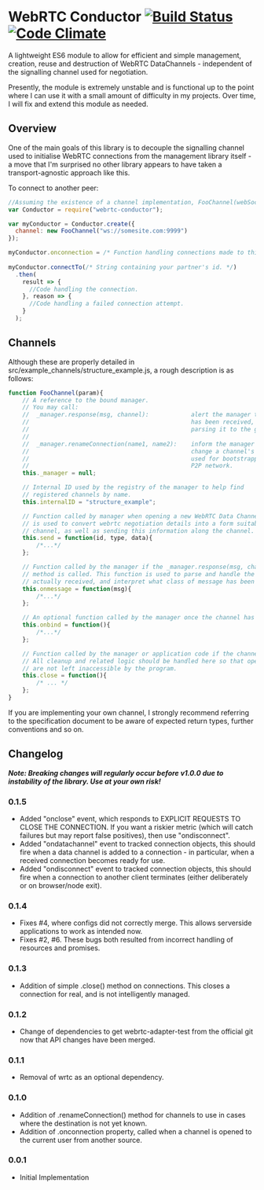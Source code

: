 # WebRTC Conductor [![Build Status](https://travis-ci.org/FelixMcFelix/webrtc-conductor.svg)](https://travis-ci.org/FelixMcFelix/webrtc-conductor) [![Code Climate](https://codeclimate.com/github/FelixMcFelix/webrtc-conductor/badges/gpa.svg)](https://codeclimate.com/github/FelixMcFelix/webrtc-conductor)
A lightweight ES6 module to allow for efficient and simple management, creation, reuse and destruction of WebRTC DataChannels - independent of the signalling channel used for negotiation.

Presently, the module is extremely unstable and is functional up to the point where I can use it with a small amount of difficulty in my projects. Over time, I will fix and extend this module as needed.

## Overview
One of the main goals of this library is to decouple the signalling channel used to initialise WebRTC connections from the management library itself - a move that I'm surprised no other library appears to have taken a transport-agnostic approach like this.

To connect to another peer:
```javascript
//Assuming the existence of a channel implementation, FooChannel(webSocketAddr){...}
var Conductor = require("webrtc-conductor");

var myConductor = Conductor.create({
  channel: new FooChannel("ws://somesite.com:9999")
});

myConductor.onconnection = /* Function handling connections made to this system. */;
 
myConductor.connectTo(/* String containing your partner's id. */)
  .then(
    result => {
      //Code handling the connection.
    }, reason => {
      //Code handling a failed connection attempt.
    }
  );
```

## Channels
Although these are properly detailed in src/example_channels/structure_example.js, a rough description is as follows:

```javascript
function FooChannel(param){
	// A reference to the bound manager.
	// You may call:
	//	_manager.response(msg, channel):			alert the manager that a response 
	//												has been received, and delegate
	//												parsing it to the given channel.
	//
	//	_manager.renameConnection(name1, name2):	inform the manager that it must
	//												change a channel's name - typically
	//												used for bootstrapping into a
	//												P2P network.
	this._manager = null;

	// Internal ID used by the registry of the manager to help find
	// registered channels by name.
	this.internalID = "structure_example";

	// Function called by manager when opening a new WebRTC Data Channel. This function
	// is used to convert webrtc negotiation details into a form suitable for the
	// channel, as well as sending this information along the channel.
	this.send = function(id, type, data){
		/*...*/
	};

	// Function called by the manager if the _manager.response(msg, channel)
	// method is called. This function is used to parse and handle the data
	// actually received, and interpret what class of message has been received.
	this.onmessage = function(msg){
		/*...*/
	};

	// An optional function called by the manager once the channel has been bound to it.
	this.onbind = function(){
		/*...*/
	};

	// Function called by the manager or application code if the channel must be closed.
	// All cleanup and related logic should be handled here so that open connections
	// are not left inaccessible by the program.
	this.close = function(){
		/* ... */
	};
}
```

If you are implementing your own channel, I strongly recommend referring to the specification document to be aware of expected return
types, further conventions and so on.

## Changelog

***Note: Breaking changes will regularly occur before v1.0.0 due to instability of the library. Use at your own risk!***

### 0.1.5
* Added "onclose" event, which responds to EXPLICIT REQUESTS TO CLOSE THE CONNECTION. If you want a riskier metric (which will catch failures but may report false positives), then use "ondisconnect".
* Added "ondatachannel" event to tracked connection objects, this should fire when a data channel is added to a connection - in particular, when a received connection becomes ready for use.
* Added "ondisconnect" event to tracked connection objects, this should fire when a connection to another client terminates (either deliberately or on browser/node exit).

### 0.1.4
* Fixes #4, where configs did not correctly merge. This allows serverside applications to work as intended now.
* Fixes #2, #6. These bugs both resulted from incorrect handling of resources and promises.

### 0.1.3
* Addition of simple .close() method on connections. This closes a connection for real, and is not intelligently managed.

### 0.1.2
* Change of dependencies to get webrtc-adapter-test from the official git now that API changes have been merged.

### 0.1.1
* Removal of wrtc as an optional dependency.

### 0.1.0
* Addition of .renameConnection() method for channels to use in cases where the destination is not yet known.
* Addition of .onconnection property, called when a channel is opened to the current user from another source.

### 0.0.1
* Initial Implementation